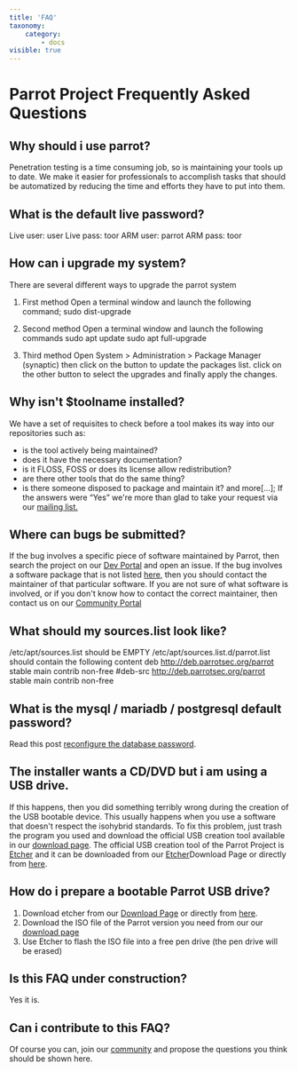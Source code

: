 ```yaml
---
title: 'FAQ'
taxonomy:
    category:
        - docs
visible: true
---
```


# Parrot Project Frequently Asked Questions

## Why should i use parrot?

Penetration testing is a time consuming job, so is maintaining your tools up to date.
We make it easier for professionals to accomplish tasks that should be automatized by reducing the time and efforts they have to put into them. 

## What is the default live password?

Live user: user Live pass: toor
ARM user: parrot ARM pass: toor

## How can i upgrade my system?

There are several different ways to upgrade the parrot system

1) First method
Open a terminal window and launch the following command;
sudo dist-upgrade

2) Second method
Open a terminal window and launch the following commands
sudo apt update
sudo apt full-upgrade

3) Third method
Open System > Administration > Package Manager (synaptic)
then click on the button to update the packages list.
click on the other button to select the upgrades and finally apply the changes.

## Why isn't $toolname installed?

We have a set of requisites to check before a tool makes its way into our repositories such as:
- is the tool actively being maintained?
- does it have the necessary documentation?
- is it FLOSS, FOSS or does its license allow redistribution?
- are there other tools that do the same thing?
- is there someone disposed to package and maintain it?
and more[...];
If the answers were “Yes” we're more than glad to take your request via our <a href="mailto:parrot-devel@lists.parrotsec.org">mailing list.</a>

## Where can bugs be submitted?

If the bug involves a specific piece of software maintained by Parrot, then search the project on our <html><a href="https://dev.parrotsec.org/parrot" target="_blank" class="btn btn-primary">Dev Portal</a></html> and open an issue.
If the bug involves a software package that is not listed <html><a href="https://dev.parrotsec.org/parrot" target="_blank" class="btn btn-primary">here</a></html>, then you should contact the maintainer of that particular software.
If you are not sure of what software is involved, or if you don't know how to contact the correct maintainer, then contact us on our <html><a href="https://community.parrotsec.org/" target="_blank" class="btn btn-primary">Community Portal</a></html>

## What should my sources.list look like?

/etc/apt/sources.list should be EMPTY 
/etc/apt/sources.list.d/parrot.list should contain the following content
deb http://deb.parrotsec.org/parrot stable main contrib non-free
#deb-src http://deb.parrotsec.org/parrot stable main contrib non-free

## What is the mysql / mariadb / postgresql default password?

Read this post <html><a href="https://blog.parrotsec.org/reconfigure-mysql-mariadb-or-postgresql-passwords/" target="_blank" class="btn btn-primary">reconfigure the database password</a></html>.

## The installer wants a CD/DVD but i am using a USB drive.

If this happens, then you did something terribly wrong during the creation of the USB bootable device.
This usually happens when you use a software that doesn't respect the isohybrid standards.
To fix this problem, just trash the program you used and download the official USB creation tool available in our <html><a href="https://www.parrotsec.org/download.php" target="_blank" class="btn btn-primary">download page</a></html>.
The official USB creation tool of the Parrot Project is <html><a href="https://www.etcher.io/" target="_blank" class="btn btn-primary">Etcher</a></html> and it can be downloaded from our <html><a href="https://www.parrotsec.org/download.php" target="_blank" class="btn btn-primary">Etcher</a></html>Download Page</a></html> or directly from <html><a href="https://archive.parrotsec.org/parrot/misc/etcher/" target="_blank" class="btn btn-primary">here</a></html>.

## How do i prepare a bootable Parrot USB drive?

1) Download etcher from our <html><a href="https://www.parrotsec.org/download.php" target="_blank" class="btn btn-primary">Download Page</a></html> or directly from <html><a href="https://archive.parrotsec.org/parrot/misc/etcher/" target="_blank" class="btn btn-primary">here</a></html>.
2) Download the ISO file of the Parrot version you need from our our <html><a href="https://www.parrotsec.org/download.php" target="_blank" class="btn btn-primary">download page</a></html>
3) Use Etcher to flash the ISO file into a free pen drive (the pen drive will be erased)

## Is this FAQ under construction?

Yes it is.

## Can i contribute to this FAQ?

Of course you can, join our <html><a href="https://parrotsec.org/docs/community/" target="_blank" class="btn btn-primary">community</a></html> and propose the questions you think should be shown here.